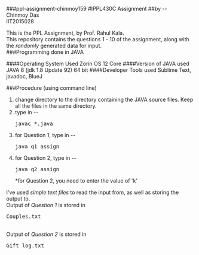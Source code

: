 ###ppl-assignment-chinmoy159
#IPPL430C Assignment
##by --<br>Chinmoy Das<br>IIT2015028

This is the PPL Assignment, by Prof. Rahul Kala.<br>
This repository contains the questions 1 - 10 of the assignment, along with the <i>randomly</i> generated data for input.<br>
###Programming done in JAVA

####Operating System Used
Zorin OS 12 Core
####Version of JAVA used
JAVA 8 (jdk 1.8 Update 92) 64 bit
####Developer Tools used
Sublime Text, javadoc, BlueJ

###Procedure (using command line)
1. change directory to the directory containing the JAVA source files. Keep all the files in the same directory.
2. type in --<pre>javac *.java</pre>
3. for Question 1, type in --<pre>java q1_assign</pre>
4. for Question 2, type in --<pre>java q2_assign</pre>
*for Question 2, you need to enter the value of 'k'

I've used <i>simple text files</i> to read the input from, as well as storing the output to.<br>
Output of <i>Question 1</i> is stored in <pre>Couples.txt</pre><br>
Output of <i>Question 2</i> is stored in <pre>Gift_log.txt</pre>
